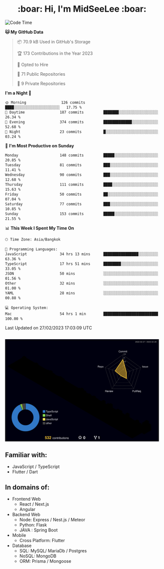 <h1 align="center"> :boar: Hi, I'm MidSeeLee :boar:</h1>
 
<!--START_SECTION:waka-->
![Code Time](http://img.shields.io/badge/Code%20Time-360%20hrs%2016%20mins-blue)

**🐱 My GitHub Data** 

> 📦 70.9 kB Used in GitHub's Storage 
 > 
> 🏆 173 Contributions in the Year 2023
 > 
> 💼 Opted to Hire
 > 
> 📜 71 Public Repositories 
 > 
> 🔑 9 Private Repositories 
 > 
**I'm a Night 🦉** 

```text
🌞 Morning                126 commits         ████░░░░░░░░░░░░░░░░░░░░░   17.75 % 
🌆 Daytime                187 commits         ███████░░░░░░░░░░░░░░░░░░   26.34 % 
🌃 Evening                374 commits         █████████████░░░░░░░░░░░░   52.68 % 
🌙 Night                  23 commits          █░░░░░░░░░░░░░░░░░░░░░░░░   03.24 % 
```
📅 **I'm Most Productive on Sunday** 

```text
Monday                   148 commits         █████░░░░░░░░░░░░░░░░░░░░   20.85 % 
Tuesday                  81 commits          ███░░░░░░░░░░░░░░░░░░░░░░   11.41 % 
Wednesday                90 commits          ███░░░░░░░░░░░░░░░░░░░░░░   12.68 % 
Thursday                 111 commits         ████░░░░░░░░░░░░░░░░░░░░░   15.63 % 
Friday                   50 commits          ██░░░░░░░░░░░░░░░░░░░░░░░   07.04 % 
Saturday                 77 commits          ███░░░░░░░░░░░░░░░░░░░░░░   10.85 % 
Sunday                   153 commits         █████░░░░░░░░░░░░░░░░░░░░   21.55 % 
```


📊 **This Week I Spent My Time On** 

```text
🕑︎ Time Zone: Asia/Bangkok

💬 Programming Languages: 
JavaScript               34 hrs 13 mins      ████████████████░░░░░░░░░   63.36 % 
TypeScript               17 hrs 51 mins      ████████░░░░░░░░░░░░░░░░░   33.05 % 
JSON                     50 mins             ░░░░░░░░░░░░░░░░░░░░░░░░░   01.56 % 
Other                    32 mins             ░░░░░░░░░░░░░░░░░░░░░░░░░   01.00 % 
YAML                     28 mins             ░░░░░░░░░░░░░░░░░░░░░░░░░   00.88 % 

💻 Operating System: 
Mac                      54 hrs 1 min        █████████████████████████   100.00 % 
```


 Last Updated on 27/02/2023 17:03:09 UTC
<!--END_SECTION:waka-->

##

![](./profile-3d-contrib/profile-night-rainbow.svg)

## Familiar with:
- JavaScript / TypeScript
- Flutter / Dart

## In domains of:
- Frontend Web
  - React / Next.js
  - Angular
- Backend Web
  - Node: Express / Nest.js / Meteor
  - Python: Flask
  - JAVA : Spring Boot
- Mobile
  - Cross Platform: Flutter
- Database
  - SQL: MySQL/ MariaDb / Postgres
  - NoSQL: MongoDB
  - ORM: Prisma / Mongoose
